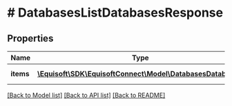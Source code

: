 # # DatabasesListDatabasesResponse

## Properties

Name | Type | Description | Notes
------------ | ------------- | ------------- | -------------
**items** | [**\Equisoft\SDK\EquisoftConnect\Model\DatabasesDatabase[]**](DatabasesDatabase.md) | List of databases |

[[Back to Model list]](../../README.md#models) [[Back to API list]](../../README.md#endpoints) [[Back to README]](../../README.md)
